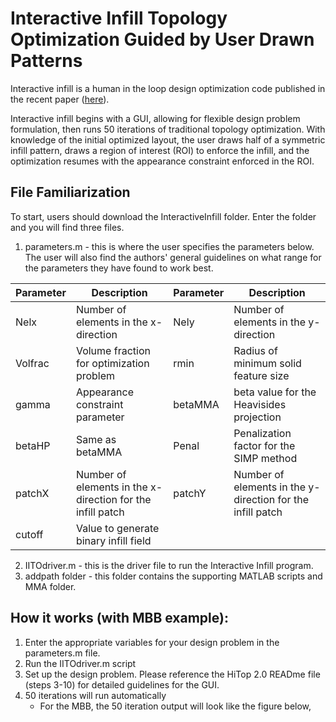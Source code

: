 # Interactive Infill Topology Optimization Guided by User Drawn Patterns

Interactive infill is a human in the loop design optimization code published in the recent paper ([here](https://doi.org/10.1080/17452759.2024.2361864)). 

Interactive infill begins with a GUI, allowing for flexible design problem formulation, then runs 50 iterations of traditional topology optimization. With knowledge of the initial optimized layout, the user draws half of a symmetric infill pattern, draws a region of interest (ROI) to enforce the infill, and the optimization resumes with the appearance constraint enforced in the ROI. 

## File Familiarization
To start, users should download the InteractiveInfill folder. Enter the folder and you will find three files. 
1. parameters.m - this is where the user specifies the parameters below. The user will also find the authors' general guidelines on what range for the parameters they have found to work best.

| Parameter  | Description | Parameter |  Description |
| ------------- | ------------- | ------------- | ------------- |
| Nelx | Number of elements in the x-direction | Nely  | Number of elements in the y-direction|
| Volfrac | Volume fraction for optimization problem| rmin  | Radius of minimum solid feature size|
| gamma | Appearance constraint parameter | betaMMA  | beta value for the Heavisides projection|
| betaHP | Same as betaMMA| Penal  | Penalization factor for the SIMP method|
| patchX | Number of elements in the x-direction for the infill patch| patchY | Number of elements in the y-direction for the infill patch|
|cutoff| Value to generate binary infill field|
2. IITOdriver.m - this is the driver file to run the Interactive Infill program.
3. addpath folder - this folder contains the supporting MATLAB scripts and MMA folder. 
## How it works (with MBB example):
1. Enter the appropriate variables for your design problem in the parameters.m file.
2. Run the IITOdriver.m script
3. Set up the design problem. Please reference the HiTop 2.0 READme file (steps 3-10) for detailed guidelines for the GUI.
4. 50 iterations will run automatically
   - For the MBB, the 50 iteration output will look like the figure below, 
